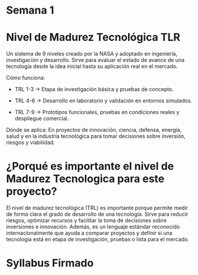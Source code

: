 # Semana 1
# Nivel de Madurez Tecnológica TLR
Un sistema de 9 niveles creado por la NASA y adoptado en ingeniería, investigación y desarrollo. Sirve para evaluar el estado de avance de una tecnología desde la idea inicial hasta su aplicación real en el mercado.

Cómo funciona:

* TRL 1-3 → Etapa de investigación básica y pruebas de concepto.

* TRL 4-6 → Desarrollo en laboratorio y validación en entornos simulados.

* TRL 7-9 → Prototipos funcionales, pruebas en condiciones reales y despliegue comercial.

Dónde se aplica: En proyectos de innovación, ciencia, defensa, energía, salud y en la industria tecnológica para tomar decisiones sobre inversión, riesgos y viabilidad.

# ¿Porqué es importante el nivel de Madurez Tecnologica para este proyecto? 

El nivel de madurez tecnológica (TRL) es importante porque permite medir de forma clara el grado de desarrollo de una tecnología. Sirve para reducir riesgos, optimizar recursos y facilitar la toma de decisiones sobre inversiones e innovación. Además, es un lenguaje estándar reconocido internacionalmente que ayuda a comparar proyectos y definir si una tecnología está en etapa de investigación, pruebas o lista para el mercado.

# Syllabus Firmado

